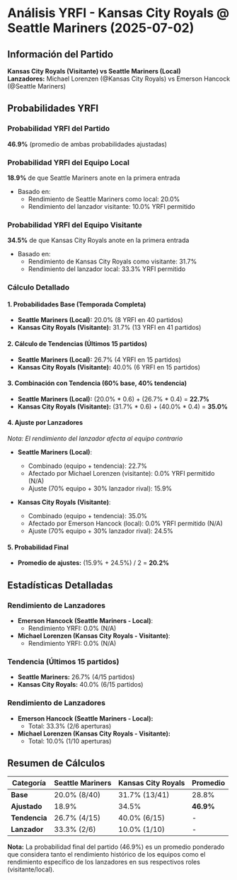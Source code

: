 # Análisis YRFI - Kansas City Royals @ Seattle Mariners (2025-07-02)

## Información del Partido
**Kansas City Royals (Visitante) vs Seattle Mariners (Local)**  
**Lanzadores:** Michael Lorenzen (@Kansas City Royals) vs Emerson Hancock (@Seattle Mariners)

## Probabilidades YRFI

### Probabilidad YRFI del Partido
**46.9%** (promedio de ambas probabilidades ajustadas)

### Probabilidad YRFI del Equipo Local
**18.9%** de que Seattle Mariners anote en la primera entrada
- Basado en:
  - Rendimiento de Seattle Mariners como local: 20.0%
  - Rendimiento del lanzador visitante: 10.0% YRFI permitido

### Probabilidad YRFI del Equipo Visitante
**34.5%** de que Kansas City Royals anote en la primera entrada
- Basado en:
  - Rendimiento de Kansas City Royals como visitante: 31.7%
  - Rendimiento del lanzador local: 33.3% YRFI permitido

### Cálculo Detallado

#### 1. Probabilidades Base (Temporada Completa)
- **Seattle Mariners (Local):** 20.0% (8 YRFI en 40 partidos)
- **Kansas City Royals (Visitante):** 31.7% (13 YRFI en 41 partidos)

#### 2. Cálculo de Tendencias (Últimos 15 partidos)
- **Seattle Mariners (Local):** 26.7% (4 YRFI en 15 partidos)
- **Kansas City Royals (Visitante):** 40.0% (6 YRFI en 15 partidos)

#### 3. Combinación con Tendencia (60% base, 40% tendencia)
- **Seattle Mariners (Local):** (20.0% * 0.6) + (26.7% * 0.4) = **22.7%**
- **Kansas City Royals (Visitante):** (31.7% * 0.6) + (40.0% * 0.4) = **35.0%**

#### 4. Ajuste por Lanzadores
*Nota: El rendimiento del lanzador afecta al equipo contrario*

- **Seattle Mariners (Local)**:
  - Combinado (equipo + tendencia): 22.7%
  - Afectado por Michael Lorenzen (visitante): 0.0% YRFI permitido (N/A)
  - Ajuste (70% equipo + 30% lanzador rival): 15.9%

- **Kansas City Royals (Visitante)**:
  - Combinado (equipo + tendencia): 35.0%
  - Afectado por Emerson Hancock (local): 0.0% YRFI permitido (N/A)
  - Ajuste (70% equipo + 30% lanzador rival): 24.5%

#### 5. Probabilidad Final
- **Promedio de ajustes:** (15.9% + 24.5%) / 2 = **20.2%**

## Estadísticas Detalladas


### Rendimiento de Lanzadores
- **Emerson Hancock (Seattle Mariners - Local)**:
  - Rendimiento YRFI: 0.0% (N/A)
- **Michael Lorenzen (Kansas City Royals - Visitante)**:
  - Rendimiento YRFI: 0.0% (N/A)
### Tendencia (Últimos 15 partidos)
- **Seattle Mariners:** 26.7% (4/15 partidos)
- **Kansas City Royals:** 40.0% (6/15 partidos)

### Rendimiento de Lanzadores
- **Emerson Hancock (Seattle Mariners - Local):**
  - Total: 33.3% (2/6 aperturas)
- **Michael Lorenzen (Kansas City Royals - Visitante):**
  - Total: 10.0% (1/10 aperturas)

## Resumen de Cálculos
| Categoría | Seattle Mariners     | Kansas City Royals   | Promedio |
|-----------|----------------------|----------------------|----------|
| **Base** | 20.0% (8/40) | 31.7% (13/41) | 28.8% |
| **Ajustado** | 18.9% | 34.5% | **46.9%** |
| **Tendencia** | 26.7% (4/15) | 40.0% (6/15) | - |
| **Lanzador** | 33.3% (2/6) | 10.0% (1/10) | - |

**Nota:** La probabilidad final del partido (46.9%) es un promedio ponderado que considera tanto el rendimiento histórico de los equipos como el rendimiento específico de los lanzadores en sus respectivos roles (visitante/local).
